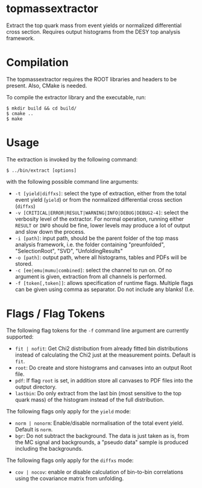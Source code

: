 topmassextractor
================

Extract the top quark mass from event yields or normalized differential cross section. Requires output histograms from the DESY top analysis framework.

# Compilation #

The topmassextractor requires the ROOT libraries and headers to be present. Also, CMake is needed.

To compile the extractor library and the executable, run:

  ```
  $ mkdir build && cd build/
  $ cmake ..
  $ make
  ```


# Usage #

The extraction is invoked by the following command:

```
$ ../bin/extract [options]
```

with the following possible command line arguments:

  * `-t [yield|diffxs]`:  select the type of extraction, either from the total event yield (`yield`) or from the normalized differential cross section (`diffxs`)
  * `-v [CRITICAL|ERROR|RESULT|WARNING|INFO|DEBUG|DEBUG2-4]`: select the verbosity level of the extractor. For normal operation, running either `RESULT` or `INFO` should be fine, lower levels may produce a lot of output and slow down the process.
  * `-i [path]`: input path, should be the parent folder of the top mass analysis framework, i.e. the folder containing "preunfolded", "SelectionRoot", "SVD", "UnfoldingResults"
  * `-o [path]`: output path, where all histograms, tables and PDFs will be stored.
  * `-c [ee|emu|mumu|combined]`: select the channel to run on. Of no argument is given, extraction from all channels is performed.
  * `-f [token[,token]]`: allows specification of runtime flags. Multiple flags can be given using comma as separator. Do not include any blanks! (I.e. 

# Flags / Flag Tokens #

The following flag tokens for the `-f` command line argument are currently supported:
    
  * `fit | nofit`: Get Chi2 distribution from already fitted bin distributions instead of calculating the Chi2 just at the measurement points. Default is `fit`.
  * `root`: Do create and store histograms and canvases into an output Root file.
  * `pdf`: If flag `root` is set, in addition store all canvases to PDF files into the output directory.
  * `lastbin`: Do only extract from the last bin (most sensitive to the top quark mass) of the histogram instead of the full distribution.

The following flags only apply for the `yield` mode:

  * `norm | nonorm`: Enable/disable normalisation of the total event yield. Default is `norm`.
  * `bgr`: Do not subtract the background. The data is just taken as is, from the MC signal and backgrounds, a "pseudo data" sample is produced including the backgrounds.

The following flags only apply for the `diffxs` mode:

  * `cov | nocov`: enable or disable calculation of bin-to-bin correlations using the covariance matrix from unfolding.
